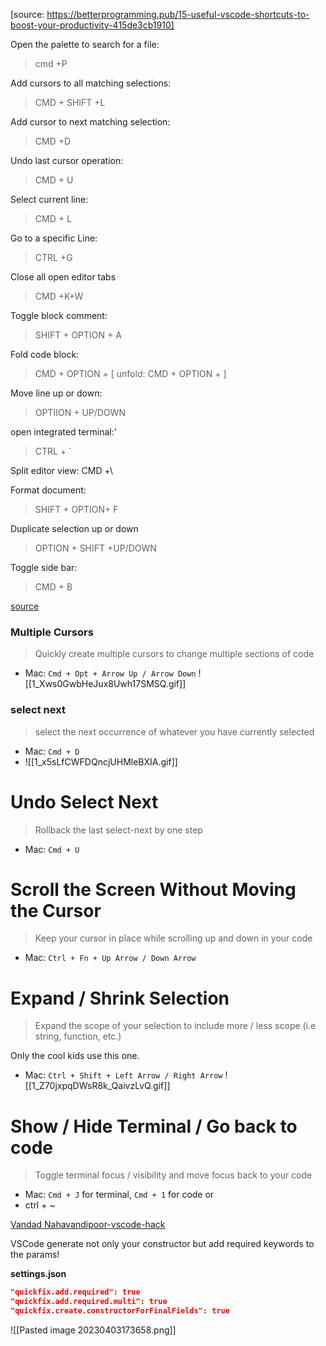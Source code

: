 [source: https://betterprogramming.pub/15-useful-vscode-shortcuts-to-boost-your-productivity-415de3cb1910]

Open the palette to search for a file:
> cmd +P

Add cursors to all matching selections:
> CMD + SHIFT +L

Add cursor to next matching selection:
> CMD +D

Undo last cursor operation:
> CMD + U

Select current line:
> CMD + L

Go to a specific Line:
> CTRL +G

Close all open editor tabs
> CMD +K+W

Toggle block comment:
> SHIFT + OPTION + A

Fold code block:
> CMD + OPTION + [
unfold:
> CMD + OPTION + ]

Move line up or down:
> OPTIION + UP/DOWN

open integrated terminal:'
> CTRL + `

Split editor view:
CMD +\

Format document:
> SHIFT + OPTION+ F

Duplicate selection up or down
> OPTION + SHIFT +UP/DOWN

Toggle side bar:
> CMD + B

[source](https://betterprogramming.pub/vs-code-shortcuts-to-code-like-youre-playing-a-piano-e5db7b272d1)
### Multiple Cursors
> Quickly create multiple cursors to change multiple sections of code
-   Mac: `Cmd + Opt + Arrow Up / Arrow Down`
![[1_Xws0GwbHeJux8Uwh17SMSQ.gif]]


### select next
> select the next occurrence of whatever you have currently selected

-   Mac: `Cmd + D`
- ![[1_x5sLfCWFDQncjUHMleBXIA.gif]]
# Undo Select Next

> Rollback the last select-next by one step

-   Mac: `Cmd + U`
# Scroll the Screen Without Moving the Cursor

> Keep your cursor in place while scrolling up and down in your code

-   Mac: `Ctrl + Fn + Up Arrow / Down Arrow`
# Expand / Shrink Selection

> Expand the scope of your selection to include more / less scope (i.e string, function, etc.)

Only the cool kids use this one.

-   Mac: `Ctrl + Shift + Left Arrow / Right Arrow`
![[1_Z70jxpqDWsR8k_QaivzLvQ.gif]]

# Show / Hide Terminal / Go back to code

> Toggle terminal focus / visibility and move focus back to your code

-   Mac: `Cmd + J` for terminal, `Cmd + 1` for code
					or
- ctrl + ~



[Vandad Nahavandipoor-vscode-hack](https://twitter.com/vandadnp/status/1594903766418997250?s=20)


VSCode generate not only your constructor but add required keywords to the params!

**settings.json**

```json
"quickfix.add.required": true
"quickfix.add.required.multi": true
"quickfix.create.constructorForFinalFields": true
```

![[Pasted image 20230403173658.png]]
